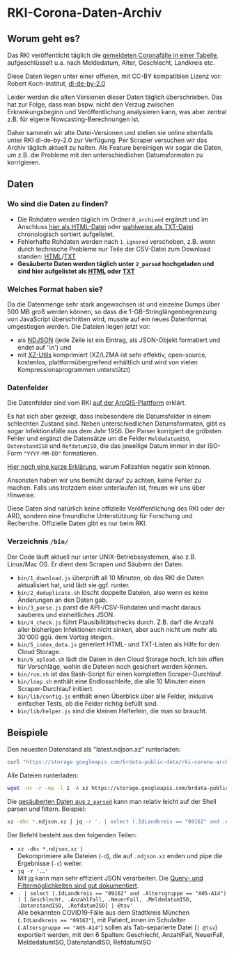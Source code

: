 # RKI-Corona-Daten-Archiv

## Worum geht es?

Das RKI veröffentlicht täglich die [gemeldeten Coronafälle in einer Tabelle](https://npgeo-corona-npgeo-de.hub.arcgis.com/datasets/dd4580c810204019a7b8eb3e0b329dd6_0), aufgeschlüsselt u.a. nach Meldedatum, Alter, Geschlecht, Landkreis etc.

Diese Daten liegen unter einer offenen, mit CC-BY kompatiblen Lizenz vor: Robert Koch-Institut, [dl-de-by-2.0](https://www.govdata.de/dl-de/by-2-0)

Leider werden die alten Versionen dieser Daten täglich überschrieben. Das hat zur Folge, dass man bspw. nicht den Verzug zwischen Erkrankungsbeginn und Veröffentlichung analysieren kann, was aber zentral z.B. für eigene Nowcasting-Berechnungen ist.

Daher sammeln wir alte Datei-Versionen und stellen sie online ebenfalls unter RKI dl-de-by-2.0 zur Verfügung. Per Scraper versuchen wir das Archiv täglich aktuell zu halten. Als Feature bereinigen wir sogar die Daten, um z.B. die Probleme mit den unterschiedlichen Datumsformaten zu korrigieren.

## Daten

### Wo sind die Daten zu finden?

- Die Rohdaten werden täglich im Ordner `0_archived` ergänzt und im Anschluss [hier als HTML-Datei](https://storage.googleapis.com/brdata-public-data/rki-corona-archiv/0_archived/index.html) oder [wahlweise als TXT-Datei](https://storage.googleapis.com/brdata-public-data/rki-corona-archiv/0_archived/index.txt) chronologisch sortiert aufgelistet.
- Fehlerhafte Rohdaten werden nach `1_ignored` verschoben, z.B. wenn durch technische Probleme nur Teile der CSV-Datei zum Download standen: [HTML](https://storage.googleapis.com/brdata-public-data/rki-corona-archiv/1_ignored/index.html)/[TXT](https://storage.googleapis.com/brdata-public-data/rki-corona-archiv/1_ignored/index.txt)
- **Gesäuberte Daten werden täglich unter `2_parsed` hochgeladen und sind hier aufgelistet als [HTML](https://storage.googleapis.com/brdata-public-data/rki-corona-archiv/2_parsed/index.html) oder [TXT](https://storage.googleapis.com/brdata-public-data/rki-corona-archiv/2_parsed/index.txt)**

### Welches Format haben sie?

Da die Datenmenge sehr stark angewachsen ist und einzelne Dumps über 500 MB groß werden können, so dass die 1-GB-Stringlängenbegrenzung von JavaScript überschritten wird, musste auf ein neues Datenformat umgestiegen werden. Die Dateien liegen jetzt vor:
- als [NDJSON](http://ndjson.org) (jede Zeile ist ein Eintrag, als JSON-Objekt formatiert und endet auf '\n') und
- mit [XZ-Utils](https://tukaani.org/xz/format.html) komprimiert (XZ/LZMA ist sehr effektiv, open-source, kostenlos, plattformübergreifend erhältlich und wird von vielen Kompressionsprogrammen unterstützt)

### Datenfelder

Die Datenfelder sind vom RKI [auf der ArcGIS-Plattform](https://npgeo-corona-npgeo-de.hub.arcgis.com/datasets/dd4580c810204019a7b8eb3e0b329dd6_0) erklärt.

Es hat sich aber gezeigt, dass insbesondere die Datumsfelder in einem schlechten Zustand sind. Neben unterschiedlichen Datumsformaten, gibt es sogar Infektionsfälle aus dem Jahr 1956. Der Parser korrigiert die gröbsten Fehler und ergänzt die Datensätze um die Felder `MeldedatumISO`, `DatenstandISO` und `RefdatumISO`, die das jeweilige Datum immer in der ISO-Form `"YYYY-MM-DD"` formatieren.

[Hier noch eine kurze Erklärung](https://github.com/ard-data/2020-rki-archive/issues/2#issuecomment-770791045), warum Fallzahlen negativ sein können.

Ansonsten haben wir uns bemüht darauf zu achten, keine Fehler zu machen. Falls uns trotzdem einer unterlaufen ist, freuen wir uns über Hinweise.

Diese Daten sind natürlich keine offizielle Veröffentlichung des RKI oder der ARD, sondern eine freundliche Unterstützung für Forschung und Recherche. Offizielle Daten gibt es nur beim RKI.

### Verzeichnis `/bin/`

Der Code läuft aktuell nur unter UNIX-Betriebssystemen, also z.B. Linux/Mac OS. Er dient dem Scrapen und Säubern der Daten.

- `bin/1_download.js` überprüft all 10 Minuten, ob das RKI die Daten aktualisiert hat, und lädt sie ggf. runter.
- `bin/2_deduplicate.sh` löscht doppelte Dateien, also wenn es keine Änderungen an den Daten gab.
- `bin/3_parse.js` parst die API-/CSV-Rohdaten und macht daraus sauberes und einheitliches JSON.
- `bin/4_check.js` führt Plausibilitätschecks durch. Z.B. darf die Anzahl aller bisherigen Infektionen nicht sinken, aber auch nicht um mehr als 30'000 ggü. dem Vortag steigen..
- `bin/5_index_data.js` generiert HTML- und TXT-Listen als Hilfe for den Cloud Storage.
- `bin/6_upload.sh` lädt die Daten in den Cloud Storage hoch. Ich bin offen für Vorschläge, wohin die Dateien noch gesichert werden können.
- `bin/run.sh` ist das Bash-Script für einen kompletten Scraper-Durchlauf.
- `bin/loop.sh` enthält eine Endlosschleife, die alle 10 Minuten einen Scraper-Durchlauf initiiert.
- `bin/lib/config.js` enthält einen Überblick über alle Felder, inklusive einfacher Tests, ob die Felder richtig befüllt sind.
- `bin/lib/helper.js` sind die kleinen Helferlein, die man so braucht.

## Beispiele

Den neuesten Datenstand als "latest.ndjson.xz" runterladen:
```bash
curl "https://storage.googleapis.com/brdata-public-data/rki-corona-archiv/2_parsed/index.txt" | tail -n 1 | xargs -I % wget -O latest.ndjson.xz "https://storage.googleapis.com/brdata-public-data/rki-corona-archiv/2_parsed/%"
```

Alle Dateien runterladen:
```bash
wget -nc -r -np -l 1 -A xz https://storage.googleapis.com/brdata-public-data/rki-corona-archiv/2_parsed/index.html
```

Die [gesäuberten Daten aus `2_parsed`](https://storage.googleapis.com/brdata-public-data/rki-corona-archiv/2_parsed/index.html) kann man relativ leicht auf der Shell parsen und filtern. Beispiel:
```bash
xz -dkc *.ndjson.xz | jq -r '. | select (.IdLandkreis == "09162" and .Altersgruppe == "A05-A14") | [.Geschlecht, .AnzahlFall, .NeuerFall, .MeldedatumISO, .DatenstandISO, .RefdatumISO] | @tsv'
```

Der Befehl besteht aus den folgenden Teilen:

- `xz -dkc *.ndjson.xz | `  
Dekomprimiere alle Dateien (`-d`), die auf `.ndjson.xz` enden und pipe die Ergebnisse (`-c`) weiter.
- `jq -r '`…`'`  
Mit [jq](https://stedolan.github.io/jq/) kann man sehr effizient JSON verarbeiten. Die [Query- und Filtermöglichkeiten sind gut dokumentiert](https://stedolan.github.io/jq/manual/#Basicfilters).
- `. | select (.IdLandkreis == "09162" and .Altersgruppe == "A05-A14") | [.Geschlecht, .AnzahlFall, .NeuerFall, .MeldedatumISO, .DatenstandISO, .RefdatumISO] | @tsv'`  
Alle bekannten COVID19-Fälle aus dem Stadtkreis München (`.IdLandkreis == "09162"`), mit Patient_innen im Schulalter (`.Altersgruppe == "A05-A14"`) sollen als Tab-separierte Datei (`| @tsv`) exportiert werden, mit den 6 Spalten: Geschlecht, AnzahlFall, NeuerFall, MeldedatumISO, DatenstandISO, RefdatumISO
